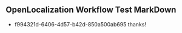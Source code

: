 ## OpenLocalization Workflow Test MarkDown
* f994321d-6406-4d57-b42d-850a500ab695 
thanks!<!--HONumber=Mar16_HO2-->
